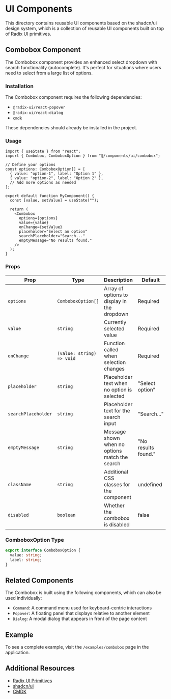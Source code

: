 # UI Components

This directory contains reusable UI components based on the shadcn/ui design system, which is a collection of reusable UI components built on top of Radix UI primitives.

## Combobox Component

The Combobox component provides an enhanced select dropdown with search functionality (autocomplete). It's perfect for situations where users need to select from a large list of options.

### Installation

The Combobox component requires the following dependencies:
- `@radix-ui/react-popover`
- `@radix-ui/react-dialog`
- `cmdk`

These dependencies should already be installed in the project.

### Usage

```tsx
import { useState } from "react";
import { Combobox, ComboboxOption } from "@/components/ui/combobox";

// Define your options
const options: ComboboxOption[] = [
  { value: "option-1", label: "Option 1" },
  { value: "option-2", label: "Option 2" },
  // Add more options as needed
];

export default function MyComponent() {
  const [value, setValue] = useState("");

  return (
    <Combobox
      options={options}
      value={value}
      onChange={setValue}
      placeholder="Select an option"
      searchPlaceholder="Search..."
      emptyMessage="No results found."
    />
  );
}
```

### Props

| Prop               | Type                | Description                                      | Default         |
|--------------------|---------------------|--------------------------------------------------|-----------------|
| `options`          | `ComboboxOption[]`  | Array of options to display in the dropdown      | Required        |
| `value`            | `string`            | Currently selected value                         | Required        |
| `onChange`         | `(value: string) => void` | Function called when selection changes     | Required        |
| `placeholder`      | `string`            | Placeholder text when no option is selected      | "Select option" |
| `searchPlaceholder`| `string`            | Placeholder text for the search input            | "Search..."     |
| `emptyMessage`     | `string`            | Message shown when no options match the search   | "No results found." |
| `className`        | `string`            | Additional CSS classes for the component         | undefined       |
| `disabled`         | `boolean`           | Whether the combobox is disabled                 | false           |

### ComboboxOption Type

```ts
export interface ComboboxOption {
  value: string;
  label: string;
}
```

## Related Components

The Combobox is built using the following components, which can also be used individually:

- `Command`: A command menu used for keyboard-centric interactions
- `Popover`: A floating panel that displays relative to another element
- `Dialog`: A modal dialog that appears in front of the page content

## Example

To see a complete example, visit the `/examples/combobox` page in the application.

## Additional Resources

- [Radix UI Primitives](https://www.radix-ui.com/primitives)
- [shadcn/ui](https://ui.shadcn.com/)
- [CMDK](https://cmdk.paco.me/) 
